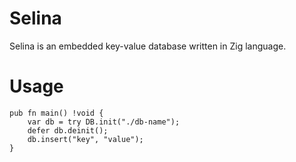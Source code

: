 # Selina

Selina is an embedded key-value database written in Zig language.

# Usage

```zig
pub fn main() !void {
    var db = try DB.init("./db-name");
    defer db.deinit();
    db.insert("key", "value");
}
```
